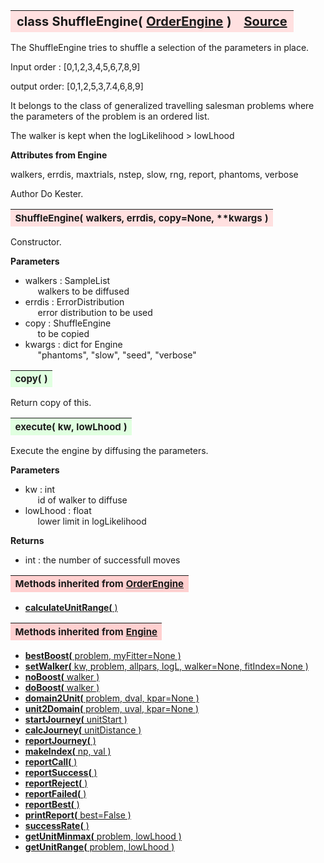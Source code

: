---
---
<br><br>

<a name="ShuffleEngine"></a>
<table><thead style="background-color:#FFE0E0; width:100%; font-size:20px"><tr><th style="text-align:left">
<strong>class ShuffleEngine(</strong> <a href="./OrderEngine.html">OrderEngine</a> )</th><th style="text-align:right"><a href=https://github.com/dokester/BayesicFitting/blob/master/BayesicFitting/source/ShuffleEngine.py target=_blank>Source</a></th></tr></thead></table>

The ShuffleEngine tries to shuffle a selection of the parameters in place.

Input order : [0,1,2,3,4,5,6,7,8,9]

output order: [0,1,2,5,3,7.4,6,8,9]

It belongs to the class of generalized travelling salesman problems
where the parameters of the problem is an ordered list.

The walker is kept when the logLikelihood > lowLhood

<b>Attributes from Engine</b>

walkers, errdis, maxtrials, nstep, slow, rng, report, phantoms, verbose

Author       Do Kester.


<a name="ShuffleEngine"></a>
<table><thead style="background-color:#FFE0E0; width:100%; font-size:15px"><tr><th style="text-align:left">
<strong>ShuffleEngine(</strong> walkers, errdis, copy=None, **kwargs )
</th></tr></thead></table>

Constructor.

<b>Parameters</b>

* walkers  :  SampleList
<br>&nbsp;&nbsp;&nbsp;&nbsp; walkers to be diffused
* errdis  :  ErrorDistribution
<br>&nbsp;&nbsp;&nbsp;&nbsp; error distribution to be used
* copy  :  ShuffleEngine
<br>&nbsp;&nbsp;&nbsp;&nbsp; to be copied
* kwargs  :  dict for Engine
<br>&nbsp;&nbsp;&nbsp;&nbsp; "phantoms", "slow", "seed", "verbose"


<a name="copy"></a>
<table><thead style="background-color:#E0FFE0; width:100%; font-size:15px"><tr><th style="text-align:left">
<strong>copy(</strong> )
</th></tr></thead></table>

Return copy of this. 
<a name="execute"></a>
<table><thead style="background-color:#E0FFE0; width:100%; font-size:15px"><tr><th style="text-align:left">
<strong>execute(</strong> kw, lowLhood )
</th></tr></thead></table>
Execute the engine by diffusing the parameters.

<b>Parameters</b>

* kw  :  int
<br>&nbsp;&nbsp;&nbsp;&nbsp; id of walker to diffuse
* lowLhood  :  float
<br>&nbsp;&nbsp;&nbsp;&nbsp; lower limit in logLikelihood

<b>Returns</b>

* int  :  the number of successfull moves


<table><thead style="background-color:#FFD0D0; width:100%; font-size:15px"><tr><th style="text-align:left">
<strong>Methods inherited from</strong> <a href="./OrderEngine.html">OrderEngine</a></th></tr></thead></table>


* [<strong>calculateUnitRange(</strong> ) ](./OrderEngine.md#calculateUnitRange)


<table><thead style="background-color:#FFD0D0; width:100%; font-size:15px"><tr><th style="text-align:left">
<strong>Methods inherited from</strong> <a href="./Engine.html">Engine</a></th></tr></thead></table>


* [<strong>bestBoost(</strong> problem, myFitter=None ) ](./Engine.md#bestBoost)
* [<strong>setWalker(</strong> kw, problem, allpars, logL, walker=None, fitIndex=None ) ](./Engine.md#setWalker)
* [<strong>noBoost(</strong> walker ) ](./Engine.md#noBoost)
* [<strong>doBoost(</strong> walker ) ](./Engine.md#doBoost)
* [<strong>domain2Unit(</strong> problem, dval, kpar=None ) ](./Engine.md#domain2Unit)
* [<strong>unit2Domain(</strong> problem, uval, kpar=None ) ](./Engine.md#unit2Domain)
* [<strong>startJourney(</strong> unitStart ) ](./Engine.md#startJourney)
* [<strong>calcJourney(</strong> unitDistance ) ](./Engine.md#calcJourney)
* [<strong>reportJourney(</strong> ) ](./Engine.md#reportJourney)
* [<strong>makeIndex(</strong> np, val ) ](./Engine.md#makeIndex)
* [<strong>reportCall(</strong> )](./Engine.md#reportCall)
* [<strong>reportSuccess(</strong> )](./Engine.md#reportSuccess)
* [<strong>reportReject(</strong> )](./Engine.md#reportReject)
* [<strong>reportFailed(</strong> )](./Engine.md#reportFailed)
* [<strong>reportBest(</strong> )](./Engine.md#reportBest)
* [<strong>printReport(</strong> best=False ) ](./Engine.md#printReport)
* [<strong>successRate(</strong> ) ](./Engine.md#successRate)
* [<strong>getUnitMinmax(</strong> problem, lowLhood ) ](./Engine.md#getUnitMinmax)
* [<strong>getUnitRange(</strong> problem, lowLhood ) ](./Engine.md#getUnitRange)
